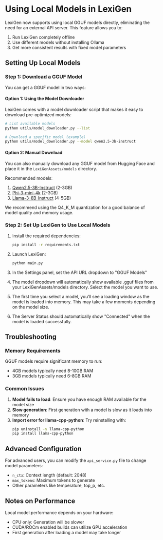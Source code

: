 # Using Local Models in LexiGen

LexiGen now supports using local GGUF models directly, eliminating the need for an external API server. This feature allows you to:

1. Run LexiGen completely offline
2. Use different models without installing Ollama
3. Get more consistent results with fixed model parameters

## Setting Up Local Models

### Step 1: Download a GGUF Model

You can get a GGUF model in two ways:

#### Option 1: Using the Model Downloader

LexiGen comes with a model downloader script that makes it easy to download pre-optimized models:

```bash
# List available models
python utils/model_downloader.py --list

# Download a specific model (example)
python utils/model_downloader.py --model qwen2.5-3b-instruct
```

#### Option 2: Manual Download

You can also manually download any GGUF model from Hugging Face and place it in the `LexiGenAssets/models` directory.

Recommended models:
1. [Qwen2.5-3B-Instruct](https://huggingface.co/TheBloke/Qwen2.5-3B-Instruct-GGUF) (2-3GB)
2. [Phi-3-mini-4k](https://huggingface.co/TheBloke/phi-3-mini-4k-GGUF) (2-3GB)
3. [Llama-3-8B-Instruct](https://huggingface.co/TheBloke/Llama-3-8B-Instruct-GGUF) (4-5GB)

We recommend using the Q4_K_M quantization for a good balance of model quality and memory usage.

### Step 2: Set Up LexiGen to Use Local Models

1. Install the required dependencies:
   ```bash
   pip install -r requirements.txt
   ```

2. Launch LexiGen:
   ```bash
   python main.py
   ```

3. In the Settings panel, set the API URL dropdown to "GGUF Models"

4. The model dropdown will automatically show available .gguf files from your LexiGenAssets/models directory. Select the model you want to use.

5. The first time you select a model, you'll see a loading window as the model is loaded into memory. This may take a few moments depending on the model size.

6. The Server Status should automatically show "Connected" when the model is loaded successfully.

## Troubleshooting

### Memory Requirements

GGUF models require significant memory to run:
- 4GB models typically need 8-10GB RAM
- 3GB models typically need 6-8GB RAM

### Common Issues

1. **Model fails to load**: Ensure you have enough RAM available for the model size
2. **Slow generation**: First generation with a model is slow as it loads into memory
3. **Import error for llama-cpp-python**: Try reinstalling with:
   ```bash
   pip uninstall -y llama-cpp-python
   pip install llama-cpp-python
   ```

## Advanced Configuration

For advanced users, you can modify the `api_service.py` file to change model parameters:
- `n_ctx`: Context length (default: 2048)
- `max_tokens`: Maximum tokens to generate
- Other parameters like temperature, top_p, etc.

## Notes on Performance

Local model performance depends on your hardware:
- CPU only: Generation will be slower
- CUDA/ROCm enabled builds can utilize GPU acceleration
- First generation after loading a model may take longer 